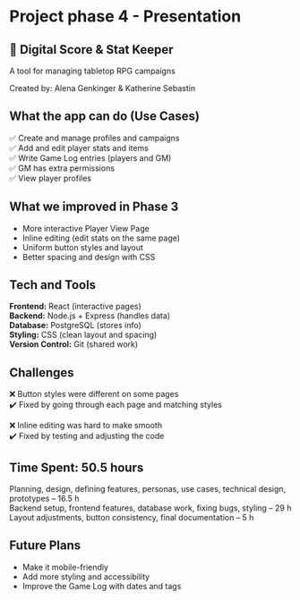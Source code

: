 # Project phase 4 - Presentation

## 🎲 Digital Score & Stat Keeper
A tool for managing tabletop RPG campaigns  

Created by: Alena Genkinger & Katherine Sebastin  

## What the app can do (Use Cases)

✅ Create and manage profiles and campaigns   
✅ Add and edit player stats and items  
✅ Write Game Log entries (players and GM)  
✅ GM has extra permissions    
✅ View player profiles  

## What we improved in Phase 3

- More interactive Player View Page    
- Inline editing (edit stats on the same page)    
- Uniform button styles and layout    
- Better spacing and design with CSS  

## Tech and Tools

**Frontend:** React (interactive pages)    
**Backend:** Node.js + Express (handles data)    
**Database:** PostgreSQL (stores info)    
**Styling:** CSS (clean layout and spacing)    
**Version Control:** Git (shared work)  

## Challenges

❌ Button styles were different on some pages    
✔️ Fixed by going through each page and matching styles  

❌ Inline editing was hard to make smooth    
✔️ Fixed by testing and adjusting the code  

## Time Spent: 50.5 hours

Planning, design, defining features, personas, use cases, technical design, prototypes – 16.5 h    
Backend setup, frontend features, database work, fixing bugs, styling – 29 h    
Layout adjustments, button consistency, final documentation – 5 h  

## Future Plans
 
- Make it mobile-friendly    
- Add more styling and accessibility    
- Improve the Game Log with dates and tags  
